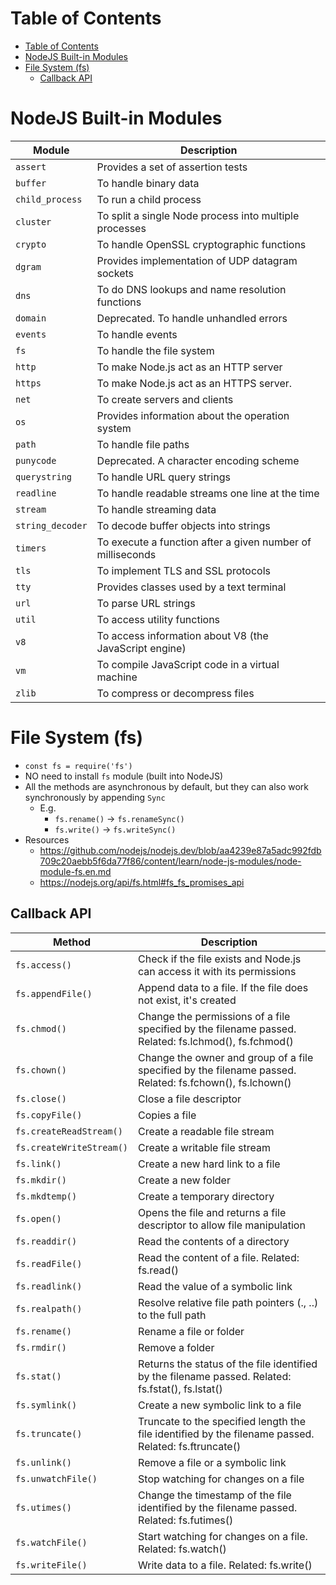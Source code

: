 # Table of Contents

- [Table of Contents](#table-of-contents)
- [NodeJS Built-in Modules](#nodejs-built-in-modules)
- [File System (fs)](#file-system-fs)
  - [Callback API](#callback-api)

# NodeJS Built-in Modules

| Module           | Description                                                |
| ---------------- | ---------------------------------------------------------- |
| `assert`         | Provides a set of assertion tests                          |
| `buffer`         | To handle binary data                                      |
| `child_process`  | To run a child process                                     |
| `cluster`        | To split a single Node process into multiple processes     |
| `crypto`         | To handle OpenSSL cryptographic functions                  |
| `dgram`          | Provides implementation of UDP datagram sockets            |
| `dns`            | To do DNS lookups and name resolution functions            |
| `domain`         | Deprecated. To handle unhandled errors                     |
| `events`         | To handle events                                           |
| `fs`             | To handle the file system                                  |
| `http`           | To make Node.js act as an HTTP server                      |
| `https`          | To make Node.js act as an HTTPS server.                    |
| `net`            | To create servers and clients                              |
| `os`             | Provides information about the operation system            |
| `path`           | To handle file paths                                       |
| `punycode`       | Deprecated. A character encoding scheme                    |
| `querystring`    | To handle URL query strings                                |
| `readline`       | To handle readable streams one line at the time            |
| `stream`         | To handle streaming data                                   |
| `string_decoder` | To decode buffer objects into strings                      |
| `timers`         | To execute a function after a given number of milliseconds |
| `tls`            | To implement TLS and SSL protocols                         |
| `tty`            | Provides classes used by a text terminal                   |
| `url`            | To parse URL strings                                       |
| `util`           | To access utility functions                                |
| `v8`             | To access information about V8 (the JavaScript engine)     |
| `vm`             | To compile JavaScript code in a virtual machine            |
| `zlib`           | To compress or decompress files                            |

# File System (fs)

- `const fs = require('fs')`
- NO need to install `fs` module (built into NodeJS)
- All the methods are asynchronous by default, but they can also work synchronously by appending `Sync`
  - E.g.
    - `fs.rename()` -> `fs.renameSync()`
    - `fs.write()` -> `fs.writeSync()`
- Resources
  - https://github.com/nodejs/nodejs.dev/blob/aa4239e87a5adc992fdb709c20aebb5f6da77f86/content/learn/node-js-modules/node-module-fs.en.md
  - https://nodejs.org/api/fs.html#fs_fs_promises_api

## Callback API

| Method                   | Description                                                                                              |
| ------------------------ | -------------------------------------------------------------------------------------------------------- |
| `fs.access()`            | Check if the file exists and Node.js can access it with its permissions                                  |
| `fs.appendFile()`        | Append data to a file. If the file does not exist, it's created                                          |
| `fs.chmod()`             | Change the permissions of a file specified by the filename passed. Related: fs.lchmod(), fs.fchmod()     |
| `fs.chown()`             | Change the owner and group of a file specified by the filename passed. Related: fs.fchown(), fs.lchown() |
| `fs.close()`             | Close a file descriptor                                                                                  |
| `fs.copyFile()`          | Copies a file                                                                                            |
| `fs.createReadStream()`  | Create a readable file stream                                                                            |
| `fs.createWriteStream()` | Create a writable file stream                                                                            |
| `fs.link()`              | Create a new hard link to a file                                                                         |
| `fs.mkdir()`             | Create a new folder                                                                                      |
| `fs.mkdtemp()`           | Create a temporary directory                                                                             |
| `fs.open()`              | Opens the file and returns a file descriptor to allow file manipulation                                  |
| `fs.readdir()`           | Read the contents of a directory                                                                         |
| `fs.readFile()`          | Read the content of a file. Related: fs.read()                                                           |
| `fs.readlink()`          | Read the value of a symbolic link                                                                        |
| `fs.realpath()`          | Resolve relative file path pointers (., ..) to the full path                                             |
| `fs.rename()`            | Rename a file or folder                                                                                  |
| `fs.rmdir()`             | Remove a folder                                                                                          |
| `fs.stat()`              | Returns the status of the file identified by the filename passed. Related: fs.fstat(), fs.lstat()        |
| `fs.symlink()`           | Create a new symbolic link to a file                                                                     |
| `fs.truncate()`          | Truncate to the specified length the file identified by the filename passed. Related: fs.ftruncate()     |
| `fs.unlink()`            | Remove a file or a symbolic link                                                                         |
| `fs.unwatchFile()`       | Stop watching for changes on a file                                                                      |
| `fs.utimes()`            | Change the timestamp of the file identified by the filename passed. Related: fs.futimes()                |
| `fs.watchFile()`         | Start watching for changes on a file. Related: fs.watch()                                                |
| `fs.writeFile()`         | Write data to a file. Related: fs.write()                                                                |

